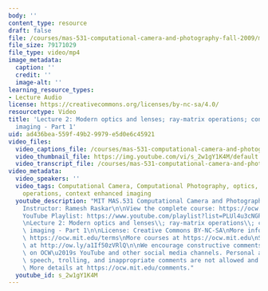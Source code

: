 ```yaml
---
body: ''
content_type: resource
draft: false
file: /courses/mas-531-computational-camera-and-photography-fall-2009/mitmas_531f09_lec02_1_360p_16_9.mp4
file_size: 79171029
file_type: video/mp4
image_metadata:
  caption: ''
  credit: ''
  image-alt: ''
learning_resource_types:
- Lecture Audio
license: https://creativecommons.org/licenses/by-nc-sa/4.0/
resourcetype: Video
title: 'Lecture 2: Modern optics and lenses; ray-matrix operations; context enhanced
  imaging - Part 1'
uid: ad436bea-559f-49b2-9979-e5d0e6c45921
video_files:
  video_captions_file: /courses/mas-531-computational-camera-and-photography-fall-2009/1vK0hWnGraRXppo3xPYPwSkR-fWyS6W0u_transcript.webvtt
  video_thumbnail_file: https://img.youtube.com/vi/s_2w1gY1K4M/default.jpg
  video_transcript_file: /courses/mas-531-computational-camera-and-photography-fall-2009/1vK0hWnGraRXppo3xPYPwSkR-fWyS6W0u_transcript.pdf
video_metadata:
  video_speakers: ''
  video_tags: Computational Camera, Computational Photography, optics, lenses; ray-matrix
    operations, context enhanced imaging
  youtube_description: "MIT MAS.531 Computational Camera and Photography, Fall 2009\n\
    Instructor: Ramesh Raskar\n\nView the complete course: https://ocw.mit.edu/courses/mas-531-computational-camera-and-photography-fall-2009/\n\
    YouTube Playlist: https://www.youtube.com/playlist?list=PLUl4u3cNGP61pwA6paIRZ30q1sjLE8b6c\n\
    \nLecture 2: Modern optics and lenses\\; ray-matrix operations\\; context enhanced\
    \ imaging - Part 1\n\nLicense: Creative Commons BY-NC-SA\nMore information at\
    \ https://ocw.mit.edu/terms\nMore courses at https://ocw.mit.edu\nSupport OCW\
    \ at http://ow.ly/a1If50zVRlQ\n\nWe encourage constructive comments and discussion\
    \ on OCW\u2019s YouTube and other social media channels. Personal attacks, hate\
    \ speech, trolling, and inappropriate comments are not allowed and may be removed.\
    \ More details at https://ocw.mit.edu/comments."
  youtube_id: s_2w1gY1K4M
---
```

